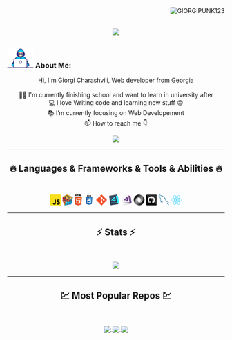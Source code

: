 <img align="right" src="https://visitor-badge.laobi.icu/badge?page_id=GIORGIPUNK123/GIORGIPUNK123" alt="GIORGIPUNK123">    
<!-- [![Typing SVG](https://readme-typing-svg.herokuapp.com?center=true&lines=This+is+HalemoGPA;Nice+to+meet+you+%F0%9F%91%8B)](https://git.io/typing-svg)       -->

<h1 align="center">
    <img src="https://readme-typing-svg.herokuapp.com/?lines=Nice+to+meet+you+%F0%9F%91%8B&center=true&size=30">
</h1>
   
###  <img src="/images/Developer.gif" alt="developer gif"  height="45px">  About Me:
<p align="center">
  Hi, I'm Giorgi Charashvili, Web developer from Georgia
  <br>
  <br>
  👨‍🎓 I'm currently finishing school and want to learn in university after
  <br>
  💻 I love Writing code and learning new stuff 😊
  <br>
  📚 I’m currently focusing on Web Developement
  <br>
  📫 How to reach me 👇
</p>
<p align="center"><a href="mailto:haleemborham3@gmail.com"><a href="https://www.youtube.com/channel/UCh8mOOAqWzzykQ4OLtDBYiQ"><img src="https://img.shields.io/badge/YouTube-FF0000?style=for-the-badge&logo=youtube&logoColor=white" height=23></a></p>
<hr>
<h2 align="center">🔥 Languages & Frameworks & Tools & Abilities 🔥</h2><br>
<p align="center">
  <!-- <code><img title="C" height="25" src="images/c.svg"></code> -->
  <!-- <code><img title="C++" height="25" src="images/cpp.svg"></code> -->
  <!-- <code><img title="C#" height="25" src="images/cSharp.svg"></code> -->
  <!-- <code><img title="Python" height="25" src="images/python-original.svg"></code> -->
  <!-- <code><img title="Django" height="25" src="images/django.png"></code> -->
  <code><img title="Javascript" height="25" src="images/javascript.svg"></code>
  <code><img title="Problem Solving" height="25" src="images/problemSolving.png"></code>
  <code><img title="HTML5" height="25" src="images/html5.svg"></code>
  <code><img title="CSS" height="25" src="images/css.svg"></code>
  <code><img title="Git" height="25" src="images/git-original.svg"></code>
  <code><img title="Visual Studio Code" height="25" src="images/vscode.png"></code>
  <code><img title="Microsoft Visual Studio" height="25" src="images/visualstudio.png"></code>
  <code><img title="JSON" height="25" src="images/json.svg"></code>
  <code><img title="GitHub" height="25" src="images/github.svg"></code>
  <code><img title="MySQL" height="25" src="images/mysql.svg"></code>
  <code><img title="React" height="25" src="images/react-original.svg"></code>
  <!-- <code><img title="Flask" height="25" src="images/flask.png"></code> -->
</p>
<hr>

<h2 align="center">⚡ Stats ⚡</h2>
<br>

<p align="center">
<a href="https://github.com/HalemoGPA/">
      <img width=325  src="https://github-readme-stats.vercel.app/api/top-langs/?username=GIORGIPUNK123&hide=c%23,powershell,Mathematica,Ruby,Objective-C,Objective-C%2b%2b,Cuda&title_color=61dafb&text_color=ffffff&icon_color=61dafb&bg_color=20232a&langs_count=8&layout=compact&border_color=61dafb&hide_border=true" />
 </a>
</p>

<hr>
<h2 align="center">💹 Most Popular Repos 💹</h2>
<br>
<p align="center">
<a href="https://github.com/GIORGIPUNK123/Math-Solve">
  <img width=300 align="center" src="https://github-readme-stats.vercel.app/api/pin/?username=GIORGIPUNK123&repo=Math-Solve&title_color=ffffff&text_color=c9cacc&icon_color=2bbc8a&bg_color=1d1f21" />
</a>   
  
<a href="https://github.com/GIORGIPUNK123/Calculator-App">
  <img width=300 align="center" src="https://github-readme-stats.vercel.app/api/pin/?username=GIORGIPUNK123&repo=Calculator-App&title_color=ffffff&text_color=c9cacc&icon_color=2bbc8a&bg_color=1d1f21" />
</a>
<a href="https://github.com/GIORGIPUNK123/Simple-Encoder">
  <img width=300 align="center" src="https://github-readme-stats.vercel.app/api/pin/?username=GIORGIPUNK123&repo=Simple-Encoder&title_color=ffffff&text_color=c9cacc&icon_color=2bbc8a&bg_color=1d1f21" />
</a>
</p>
